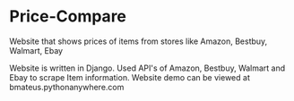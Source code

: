 # Price-Compare
Website that shows prices of items from stores like Amazon, Bestbuy, Walmart, Ebay

Website is written in Django.
Used API's of Amazon, Bestbuy, Walmart and Ebay to scrape Item information.
Website demo can be viewed at bmateus.pythonanywhere.com
